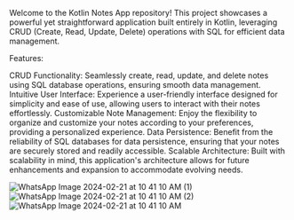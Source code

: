 Welcome to the Kotlin Notes App repository! This project showcases a powerful yet straightforward application built entirely in Kotlin, leveraging CRUD (Create, Read, Update, Delete) operations with SQL for efficient data management.

Features:

CRUD Functionality: Seamlessly create, read, update, and delete notes using SQL database operations, ensuring smooth data management.
Intuitive User Interface: Experience a user-friendly interface designed for simplicity and ease of use, allowing users to interact with their notes effortlessly.
Customizable Note Management: Enjoy the flexibility to organize and customize your notes according to your preferences, providing a personalized experience.
Data Persistence: Benefit from the reliability of SQL databases for data persistence, ensuring that your notes are securely stored and readily accessible.
Scalable Architecture: Built with scalability in mind, this application's architecture allows for future enhancements and expansion to accommodate evolving needs.

![WhatsApp Image 2024-02-21 at 10 41 10 AM (1)](https://github.com/Akshaykomar890/Notes/assets/146421342/29d9edf8-bc60-4e89-ac6c-a157eb1256d9)
![WhatsApp Image 2024-02-21 at 10 41 10 AM (2)](https://github.com/Akshaykomar890/Notes/assets/146421342/4d506c48-34e0-4f73-8e22-b7985fe91a22)
![WhatsApp Image 2024-02-21 at 10 41 10 AM](https://github.com/Akshaykomar890/Notes/assets/146421342/7ee8a6b2-b31f-4cbf-bfb4-b3e3da45bb64)




